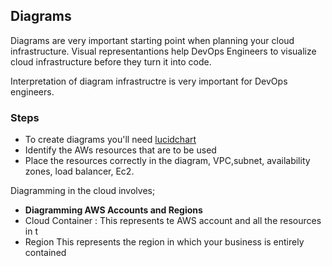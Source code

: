 ## Diagrams
Diagrams are very important starting point when planning your cloud infrastructure.
Visual representantions help DevOps Engineers to visualize cloud infrastructure before they turn it into code.

Interpretation of diagram infrastructre is very important for DevOps engineers.

### Steps

- To create diagrams you'll need [lucidchart](http://www.lucidchart.com/) 
- Identify the AWs resources that are to be used
- Place the resources correctly in the diagram, VPC,subnet, availability zones, load balancer, Ec2.
 
 
 Diagramming in the cloud involves;
 
 - **Diagramming AWS Accounts and Regions**
 - Cloud Container : This represents te AWS account and all the resources in t
 - Region
 This represents the region in which your business is entirely contained
 
